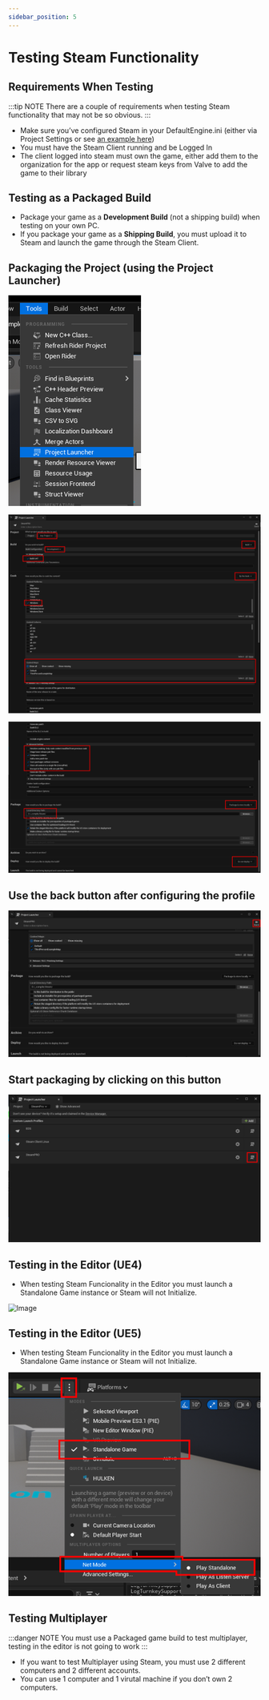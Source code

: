 ```yaml
---
sidebar_position: 5
---
```


# Testing Steam Functionality

## Requirements When Testing
:::tip NOTE
There are a couple of requirements when testing Steam functionality that may not be so obvious.
:::

- Make sure you’ve configured Steam in your DefaultEngine.ini (either via Project Settings or see [an example here](../getting_started/configuring_steamsockets.md))
- You must have the Steam Client running and be Logged In
- The client logged into steam must own the game, either add them to the organization for the app or request steam keys from Valve to add the game to their library

## Testing as a Packaged Build
- Package your game as a **Development Build** (not a shipping build) when testing on your own PC.
- If you package your game as a **Shipping Build**, you must upload it to Steam and launch the game through the Steam Client.

## Packaging the Project (using the Project Launcher)
![Image](../../../static/img/project_launcher.png)

![Image](../../../static/img/project_launcher_1.png)

![Image](../../../static/img/project_launcher_2.png)
 
## Use the back button after configuring the profile

![Image](../../../static/img/project_launcher_3.png)

## Start packaging by clicking on this button  

![Image](../../../static/img/project_launcher_4.png)

## Testing in the Editor (UE4)
- When testing Steam Funcionality in the Editor you must launch a Standalone Game instance or Steam will not Initialize.

![Image](https://eeldev.com/wp-content/uploads/2021/01/7f0bfa893518c85d953db53d9af0099d-1.png)

## Testing in the Editor (UE5)
- When testing Steam Funcionality in the Editor you must launch a Standalone Game instance or Steam will not Initialize.

![Image](../../../static/img/standalone_settings.png)

## Testing Multiplayer
:::danger NOTE
You must use a Packaged game build to test multiplayer, testing in the editor is not going to work
:::
- If you want to test Multiplayer using Steam, you must use 2 different computers and 2 different accounts.
- You can use 1 computer and 1 virutal machine if you don’t own 2 computers.